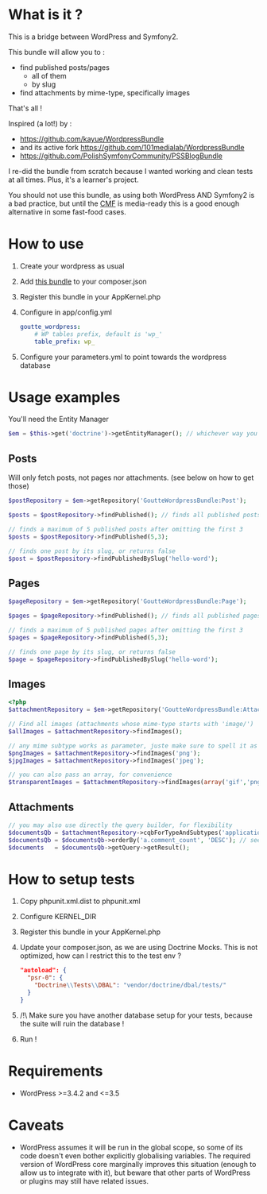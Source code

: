 What is it ?
============

This is a bridge between WordPress and Symfony2.

This bundle will allow you to :
- find published posts/pages
    - all of them
    - by slug
- find attachments by mime-type, specifically images

That's all !


Inspired (a lot!) by :
- https://github.com/kayue/WordpressBundle
- and its active fork https://github.com/101medialab/WordpressBundle
- https://github.com/PolishSymfonyCommunity/PSSBlogBundle

I re-did the bundle from scratch because I wanted working and clean tests at all times. Plus, it's a learner's project.

You should not use this bundle, as using both WordPress AND Symfony2 is a bad practice,
but until the [CMF](http://cmf.symfony.com) is media-ready this is a good enough alternative in some fast-food cases.


How to use
==========

1. Create your wordpress as usual
2. Add [this bundle](https://packagist.org/packages/goutte/wordpress-bundle) to your composer.json
3. Register this bundle in your AppKernel.php
4. Configure in app/config.yml

    ```yml
    goutte_wordpress:
        # WP tables prefix, default is 'wp_'
        table_prefix: wp_
    ```

5. Configure your parameters.yml to point towards the wordpress database


Usage examples
==============

You'll need the Entity Manager

```php
$em = $this->get('doctrine')->getEntityManager(); // whichever way you're using to get the em
```


Posts
-----

Will only fetch posts, not pages nor attachments. (see below on how to get those)

```php
$postRepository = $em->getRepository('GoutteWordpressBundle:Post');

$posts = $postRepository->findPublished(); // finds all published posts

// finds a maximum of 5 published posts after omitting the first 3
$posts = $postRepository->findPublished(5,3);

// finds one post by its slug, or returns false
$post = $postRepository->findPublishedBySlug('hello-word');
```


Pages
-----

```php
$pageRepository = $em->getRepository('GoutteWordpressBundle:Page');

$pages = $pageRepository->findPublished(); // finds all published pages

// finds a maximum of 5 published pages after omitting the first 3
$pages = $pageRepository->findPublished(5,3);

// finds one page by its slug, or returns false
$page = $pageRepository->findPublishedBySlug('hello-word');
```


Images
------

```php
<?php
$attachmentRepository = $em->getRepository('GoutteWordpressBundle:Attachment')

// Find all images (attachments whose mime-type starts with 'image/')
$allImages = $attachmentRepository->findImages();

// any mime subtype works as parameter, juste make sure to spell it as wordpress does (eg: jpeg vs jpg)
$pngImages = $attachmentRepository->findImages('png');
$jpgImages = $attachmentRepository->findImages('jpeg');

// you can also pass an array, for convenience
$transparentImages = $attachmentRepository->findImages(array('gif','png', 'webp'));
```

Attachments
-----------

```php
// you may also use directly the query builder, for flexibility
$documentsQb = $attachmentRepository->cqbForTypeAndSubtypes('application', array('pdf','msword'));
$documentsQb = $documentsQb->orderBy('a.comment_count', 'DESC'); // see BasePost Entity for fields names
$documents   = $documentsQb->getQuery->getResult();
```


How to setup tests
==================

1. Copy phpunit.xml.dist to phpunit.xml
2. Configure KERNEL_DIR
3. Register this bundle in your AppKernel.php
4. Update your composer.json, as we are using Doctrine Mocks. This is not optimized, how can I restrict this to the test env ?

   ```json
   "autoload": {
     "psr-0": {
       "Doctrine\\Tests\\DBAL": "vendor/doctrine/dbal/tests/"
     }
   }
   ```

5. /!\ Make sure you have another database setup for your tests, because the suite will ruin the database !
6. Run !


Requirements
============

* WordPress >=3.4.2 and <=3.5


Caveats
=======

* WordPress assumes it will be run in the global scope, so some of its code doesn't even bother
  explicitly globalising variables. The required version of WordPress core marginally improves this
  situation (enough to allow us to integrate with it), but beware that other parts of WordPress or
  plugins may still have related issues.
